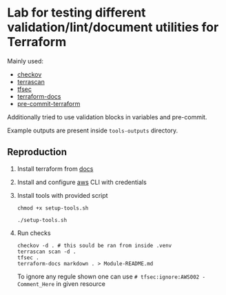 # Lab for testing different validation/lint/document utilities for Terraform

Mainly used:

- [checkov](https://github.com/bridgecrewio/checkov)
- [terrascan](https://github.com/tenable/terrascan)
- [tfsec](https://github.com/aquasecurity/tfsec)
- [terraform-docs](https://github.com/terraform-docs/terraform-docs)
- [pre-commit-terraform](https://github.com/antonbabenko/pre-commit-terraform)

Additionally tried to use validation blocks in variables and pre-commit.

Example outputs are present inside `tools-outputs` directory.

## Reproduction

1. Install terraform from [docs](https://developer.hashicorp.com/terraform/tutorials/aws-get-started/install-cli)

2. Install and configure [aws](https://docs.aws.amazon.com/cli/latest/userguide/getting-started-install.html) CLI with credentials

3. Install tools with provided script

    ```shell
    chmod +x setup-tools.sh

    ./setup-tools.sh
    ```

4. Run checks

    ```shell
    checkov -d . # this sould be ran from inside .venv
    terrascan scan -d .
    tfsec .
    terraform-docs markdown . > Module-README.md 
    ```
  
    To ignore any regule shown one can use `# tfsec:ignore:AWS002 - Comment_Here` in given resource
